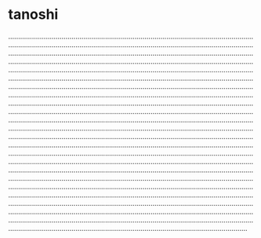 # tanoshi
.............................................................................................................................................................................................................................................................................................................................................................................................................................................................................................................................................................................................................................................................................................................................................................................................................................................................................................................................................................................................................................................................................................................................................................................................................................................................................................................................................................................................................................................................................................................................................................................................................................................................................................................................................................................................................................................................................................................................................................................................................................................................................................................................................................................................................................................................................................................................................................................................................................................................................................................................................................................................................................................................................................................................................................................................................................................................................................................................................................................................................................................................................................